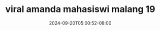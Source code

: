 --- 
title: "viral amanda mahasiswi malang  19"
description: "video   viral amanda mahasiswi malang  19 yandek    "
date: 2024-09-20T05:00:52-08:00
file_code: "ldipiqokvjin"
draft: false
cover: "80vlrheugfiu8ia3.jpg"
tags: ["viral", "amanda", "mahasiswi", "malang", "bokep-indo", "bokep-viral", "bokep-ig"]
length: 252
fld_id: "1483131"
foldername: "Amanda mahasiswi malang"
categories: ["Amanda mahasiswi malang"]
views: 0
---